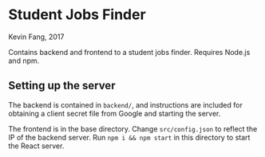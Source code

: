 # Student Jobs Finder 
Kevin Fang, 2017

Contains backend and frontend to a student jobs finder. Requires Node.js and npm.

## Setting up the server
The backend is contained in `backend/`, and instructions are included for obtaining a client secret file from Google and starting the server.

The frontend is in the base directory. Change `src/config.json` to reflect the IP of the backend server. Run `npm i && npm start` in this directory to start the React server.
